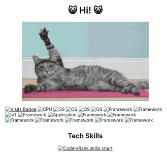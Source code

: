 <!-- WIP, [TL;DR](https://tldr.timching.site/) -->

<!--
**timching/timching** is a ✨ _special_ ✨ repository because its `README.md` (this file) appears on your GitHub profile.

Here are some ideas to get you started:

- 🔭 I’m currently working on ...
- 🌱 I’m currently learning ...
- 👯 I’m looking to collaborate on ...
- 🤔 I’m looking for help with ...
- 💬 Ask me about ...
- 📫 How to reach me: ...
- 😄 Pronouns: ...
- ⚡ Fun fact: ...

![Customized Card](https://github-readme-stats.vercel.app/api/pin?username=anuraghazra&repo=github-readme-stats&title_color=fff&icon_color=f9f9f9&text_color=9f9f9f&bg_color=151515)

img align="right" src="https://github-readme-stats.vercel.app/api/top-langs/?username=timching&layout=compact&title_color=fff&icon_color=79ff97&text_color=9f9f9f&bg_color=151515"

img align="right" src="https://github-readme-stats.vercel.app/api?username=timching&show_icons=true&count_private=true&include_all_commits=true&title_color=fff&icon_color=79ff97&text_color=9f9f9f&bg_color=151515"

icons from
https://simpleicons.org/
-->

<h1 align="center">😺 Hi! 😺</h1>
<p align="center">
  <img src="https://raw.githubusercontent.com/timching/timching/main/catHi.gif" alt="CodersRank skills chart"/>
</p>


[![Visits Badge](https://badges.pufler.dev/visits/timching/timching?logo=GitHub&label=github%20visits&color=ddd&logoColor=ffffff)](https://badges.pufler.dev) 
![CPU](https://img.shields.io/badge/AMD-3700x-292e33?logo=AMD&logoColor=ffffff)
![OS](https://img.shields.io/badge/macOS-Big%20Sur-292e33?logo=apple&logoColor=ffffff)
![OS](https://img.shields.io/badge/Ubuntu-18-292e33?logo=Ubuntu&logoColor=ffffff)
![OS](https://img.shields.io/badge/Ubuntu-19-292e33?logo=Ubuntu&logoColor=ffffff)
![OS](https://img.shields.io/badge/Ubuntu-20-292e33?logo=Ubuntu&logoColor=ffffff)
![Framework](https://img.shields.io/badge/Vue-2-292e33?logo=Vue.js&logoColor=ffffff)
![Framework](https://img.shields.io/badge/Vue-3-292e33?logo=Vue.js&logoColor=ffffff)
![IoT](https://img.shields.io/badge/Raspberry%20Pi-3B+-292e33?logo=Raspberry%20Pi&logoColor=ffffff)
![Framework](https://img.shields.io/badge/AngularJS-1.5.x-292e33?logo=Angular&logoColor=ffffff)
![Application](https://img.shields.io/badge/Pi%20hole-v5-292e33?logo=Pi-hole&logoColor=ffffff)
![Framework](https://img.shields.io/badge/Lumen-5-292e33?logo=Lumen&logoColor=ffffff)
![Framework](https://img.shields.io/badge/Laravel-5-292e33?logo=Laravel&logoColor=ffffff)
![Framework](https://img.shields.io/badge/Laravel-6-292e33?logo=Laravel&logoColor=ffffff)
![Framework](https://img.shields.io/badge/Laravel-7-292e33?logo=Laravel&logoColor=ffffff)
![Framework](https://img.shields.io/badge/Laravel-8-292e33?logo=Laravel&logoColor=ffffff)
![Framework](https://img.shields.io/badge/codeigniter-2-292e33?logo=Codeigniter&logoColor=ffffff)
![Framework](https://img.shields.io/badge/codeigniter-3-292e33?logo=Codeigniter&logoColor=ffffff)

<!-- TBC, that's fun, wanna place badges as much as I can lolll -->

<h2 align="center"> Tech Skills</h2>
<p align="center">
  <a href="https://profile.codersrank.io/user/timching" target="_blank">
    <img src="https://cr-skills-chart-widget.azurewebsites.net/api/api?username=timching&width=820&bg=white&branding=false" alt="CodersRank skills chart"/>
  </a>
</p>
